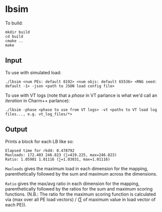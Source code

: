 # lbsim

To build:
```
mkdir build
cd build
cmake ..
make
```
## Input

To use with simulated load:
```
./lbsim <num PEs: default 8192> <num objs: default 65536> <RNG seed: default -1> -json <path to JSON load config file>
```

To use with VT logs (note that a _phase_ in VT parlance is what we'd call an _iteration_ in Charm++ parlance):
```
./lbsim -phase <phase to use from VT logs> -vt <paths to VT load log files..., e.g. vt_log_files/*>
```

## Output
Prints a block for each LB like so:

```
Elapsed time for rkd4: 0.478792
Maxloads: 172.403 246.823 (∑=419.225, max=246.823)
Ratio: 1.05901 1.01116 (∑=1.03031, max=1.01116)
```
`Maxloads` gives the maximum load in each dimension for the mapping, parenthetically followed by the sum and maximum across the dimensions.

`Ratio` gives the max/avg ratio in each dimension for the mapping, parenthetically followed by the ratios for the sum and maximum scoring functions.
(N.B.: The ratio for the maximum scoring function is calculated via (max over all PE load vectors) / (∑ of maximum value in load vector of each PE)).
